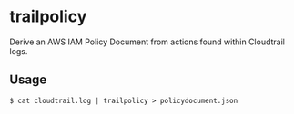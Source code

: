 # trailpolicy

Derive an AWS IAM Policy Document from actions found within Cloudtrail logs.

## Usage
```
$ cat cloudtrail.log | trailpolicy > policydocument.json
```
